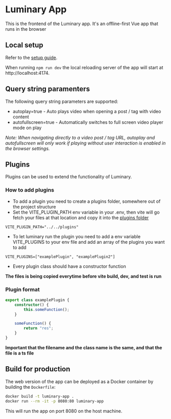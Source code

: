 # Luminary App

This is the frontend of the Luminary app. It's an offline-first Vue app that runs in the browser

## Local setup

Refer to the [setup guide](../docs/setup-vue-app.md).

When running `npm run dev` the local reloading server of the app will start at http://localhost:4174.

## Query string paramenters

The following query string parameters are supported:

-   autoplay=true - Auto plays video when opening a post / tag with video content
-   autofullscreen=true - Automatically switches to full screen video player mode on play

_Note: When navigating directly to a video post / tag URL, autoplay and autofullscreen will only work if playing without user interaction is enabled in the browser settings._

## Plugins

Plugins can be used to extend the functionality of Luminary.

### How to add plugins

-   To add a plugin you need to create a plugins folder, somewhere out of the project structure
-   Set the VITE_PLUGIN_PATH env variable in your .env, then vite will go fetch your files at that location and copy it into the [plugins folder](./src/plugins/)

```
VITE_PLUGIN_PATH="../../plugins"
```

-   To let luminary run the plugin you need to add a env variable VITE_PLUGINS to your env file and add an array of the plugins you want to add

```
VITE_PLUGINS=["examplePlugin", "examplePlugin2"]
```

-   Every plugin class should have a constructor function

**The files is being copied everytime before vite build, dev, and test is run**

### Plugin format

```ts
export class examplePlugin {
    constructor() {
        this.someFunction();
    }

    someFunction() {
        return "res";
    }
}
```

**Important that the filename and the class name is the same, and that the file is a ts file**

## Build for production

The web version of the app can be deployed as a Docker container by building the `Dockerfile`:

```sh
docker build -t luminary-app .
docker run --rm -it -p 8080:80 luminary-app
```

This will run the app on port 8080 on the host machine.

